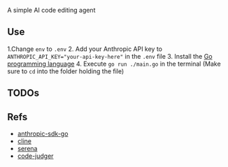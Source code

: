 A simple AI code editing agent

## Use

1.Change `env` to `.env`
2. Add your Anthropic API key to `ANTHROPIC_API_KEY="your-api-key-here"` in the `.env` file
3. Install the [Go programming language](https://go.dev/doc/install)
4. Execute `go run ./main.go` in the terminal (Make sure to `cd` into the folder holding the file)

## TODOs

## Refs

- [anthropic-sdk-go](https://github.com/anthropics/anthropic-sdk-go)
- [cline](https://github.com/cline/cline)
- [serena](https://github.com/oraios/serena)
- [code-judger](https://github.com/mrnugget/code-judger)
